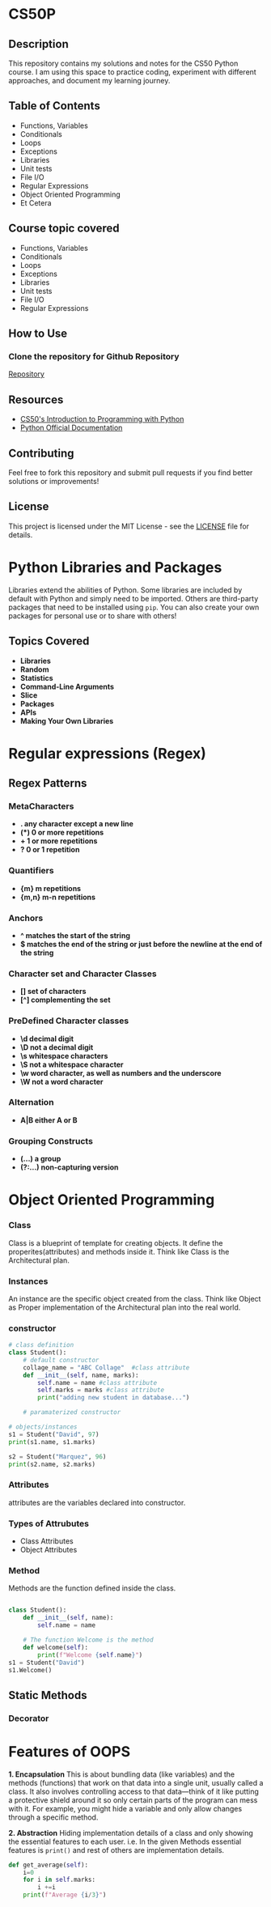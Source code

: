 # CS50P

## Description
This repository contains my solutions and notes for the CS50 Python course. I am using this space to practice coding, experiment with different approaches, and document my learning journey.

## Table of Contents
- Functions, Variables
- Conditionals
- Loops
- Exceptions
- Libraries
- Unit tests
- File I/O
- Regular Expressions
- Object Oriented Programming
- Et Cetera

## Course topic covered
- Functions, Variables
- Conditionals
- Loops
- Exceptions
- Libraries
- Unit tests
- File I/O
- Regular Expressions

## How to Use
### Clone the repository for Github Repository
[Repository](https://github.com/ujjwalbasnyat/codespace)

## Resources
- [CS50's Introduction to Programming with Python](https://cs50.harvard.edu/python/)
- [Python Official Documentation](https://docs.python.org/3/)

## Contributing
Feel free to fork this repository and submit pull requests if you find better solutions or improvements!

## License
This project is licensed under the MIT License - see the [LICENSE](LICENSE) file for details.



# Python Libraries and Packages

Libraries extend the abilities of Python. Some libraries are included by default with Python and simply need to be imported. Others are third-party packages that need to be installed using `pip`. You can also create your own packages for personal use or to share with others!

## Topics Covered

- **Libraries**
- **Random**
- **Statistics**
- **Command-Line Arguments**
- **Slice**
- **Packages**
- **APIs**
- **Making Your Own Libraries**

# Regular expressions (Regex)

## Regex Patterns
### MetaCharacters
- **.   any character except a new line**
- **(*)   0 or more repetitions**
- **+   1 or more repetitions**
- **?   0 or 1 repetition**

### Quantifiers
- **{m} m repetitions**
- **{m,n} m-n repetitions**

### Anchors
- **^   matches the start of the string**
- **$   matches the end of the string or just before the newline at the end of the string**

### Character set and Character Classes
- **[]    set of characters**
- **[^]   complementing the set**

### PreDefined Character classes
- **\d    decimal digit**
- **\D    not a decimal digit**
- **\s    whitespace characters**
- **\S    not a whitespace character**
- **\w    word character, as well as numbers and the underscore**
- **\W    not a word character**

### Alternation
- **A|B     either A or B**

### Grouping Constructs
- **(...)   a group**
- **(?:...) non-capturing version**


# Object Oriented Programming

### Class
Class is a blueprint of template for creating objects. It define the properites(attributes) and methods inside it. Think like Class is the Architectural plan.

### Instances
An instance are the specific object created from the class. Think like Object as Proper implementation of the Architectural plan into the real world.

### constructor
```Python
# class definition
class Student():
    # default constructor
    collage_name = "ABC Collage"  #class attribute
    def __init__(self, name, marks):
        self.name = name #class attribute
        self.marks = marks #class attribute
        print("adding new student in database...")

    # paramaterized constructor

# objects/instances
s1 = Student("David", 97)
print(s1.name, s1.marks)

s2 = Student("Marquez", 96)
print(s2.name, s2.marks) 
```

### Attributes
attributes are the variables declared into constructor.

### Types of Attrubutes
- Class Attributes
- Object Attributes

### Method
Methods are the function defined inside the class.

```Python

class Student():
    def __init__(self, name):
        self.name = name

    # The function Welcome is the method 
    def welcome(self): 
        print(f"Welcome {self.name}")
s1 = Student("David")
s1.Welcome()
```

## Static Methods

### Decorator

# Features of OOPS

**1. Encapsulation**
This is about bundling data (like variables) and the methods (functions) that work on that data into a single unit, usually called a class. It also involves controlling access to that data—think of it like putting a protective shield around it so only certain parts of the program can mess with it. For example, you might hide a variable and only allow changes through a specific method.

**2. Abstraction**
Hiding implementation details of a class and only showing the essential features to each user.
i.e. In the given Methods essential features is ``` print() ``` and rest of others are implementation details.

```Python
def get_average(self):
    i=0
    for i in self.marks:
        i +=i
    print(f"Average {i/3}")

```

